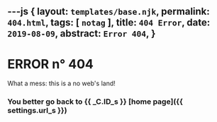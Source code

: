 ---js
{
  layout:    `templates/base.njk`,
  permalink: `404.html`,
  tags:      [ `notag` ],
  title:     `404 Error`,
  date:      `2019-08-09`,
  abstract:  `Error 404`,
}
---
[comment]: # (======== Post ========)
# ERROR n° 404

What a mess: this is a no web's land!

### You better go back to {{ _C.ID_s }} [home page]({{ settings.url_s }})
